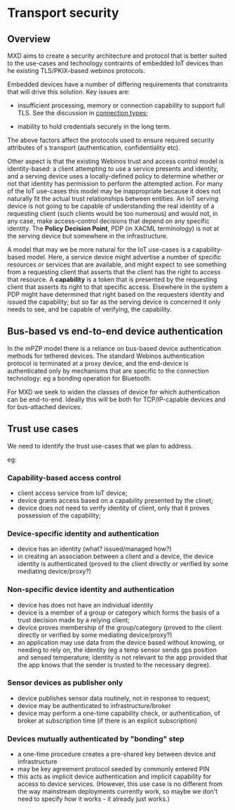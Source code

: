 # Transport security

## Overview

MXD aims to create a security architecture and protocol that is better suited to the use-cases and technology contraints of embedded IoT devices than he existing TLS/PKIX-based webinos protocols.

Embedded devices have a number of differing requirements that constraints that will drive this solution. Key issues are:

* insufficient processing, memory or connection capability to support full TLS. See the discussion in [connection types](connection_types);

* inability to hold credentials securely in the long term.

The above factors affect the protocols used to ensure required security attributes of s transport (authentication, confidentiality etc).

Other aspect is that the existing Webinos trust and access control model is identity-based: a client attempting to use a service presents and identity, and a serving device uses a locally-defined policy to determine whether or not that identity has permission to perform the attempted action. For many of the IoT use-cases this model may be inappropriate because it does not naturally fit the actual trust relationships between entities. An IoT serving device is not going to be capable of understanding the real identity of a requesting client (such clients would be too numerous) and would not, in any case, make access-control decisions that depend on any specific identity. The **Policy Decision Point**, PDP (in XACML terminology) is not at the serving device but somewhere in the infrastructure.

A model that may we be more natural for the IoT use-cases is a capability-based model. Here, a service device might advertise a number of specific resources or services that are available, and might expect to see something from a requesting client that asserts that the client has the right to access that resource. A **capability** is a token that is presented by the requesting client that asserts its right to that specific access. Elsewhere in the system a PDP might have determined that right based on the requesters identity and issued the capability; but so far as the serving device is concerned it only needs to see, and be capable of verifying, the capability.

## Bus-based vs end-to-end device authentication

In the mPZP model there is a reliance on bus-based device authentication methods for tethered devices. The standard Webinos authentication protocol is terminated at a proxy device, and the end-device is authenticated only by mechanisms that are specific to the connection technology: eg a bonding operation for Bluetooth.

For MXD we seek to widen the classes of device for which authentication can be end-to-end. Ideally this will be both for TCP/IP-capable devices and for bus-attached devices.

## Trust use cases

We need to identify the trust use-cases that we plan to address.

eg:

### Capability-based access control
- client access service from IoT device;
- device grants access based on a capability presented by the clinet;
- device does not need to verify identity of client, only that it proves possession of the capability;

### Device-specific identity and authentication
- device has an identity (what? issued/managed how?)
- in creating an association between a client and a device, the device identity is authenticated (proved to the client directly or verified by some mediating device/proxy?)

### Non-specific device identity and authentication
- device has does not have an individual identity
- device is a member of a group or category which forms the basis of a trust decision made by a relying client;
- device proves membership of the group/category (proved to the client directly or verified by some mediating device/proxy?)
- an application may use data from the device based without knowing, or needing to rely on, the identity (eg a temp sensor sends gps position and sensed temperature; identity is not relevant to the app provided that the app knows that the sender is trusted to the necessary degree).

### Sensor devices as publisher only
- device publishes sensor data routinely, not in response to request;
- device may be authenticated to infrastructure/broker
- device may perform a one-time capability check, or authentication, of broker at subscription time (if there is an explicit subscription)

### Devices mutually authenticated by "bonding" step
- a one-time procedure creates a pre-shared key between device and infrastructure
- may be key agreement protocol seeded by commonly entered PIN
- this acts as implicit device authentication and implicit capability for access to device services.
(However, this use case is no different from the way mainstream deployments currently work, so maybe we don't need to specify how it works - it already just works.)
